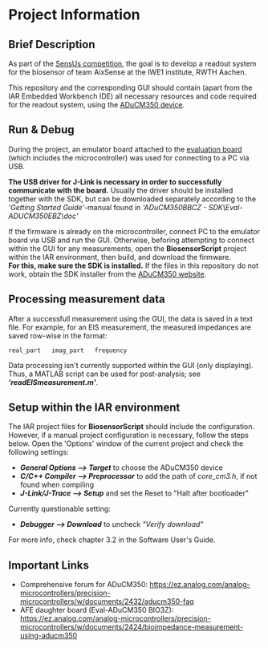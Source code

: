 # Project Information

## Brief Description
As part of the [SensUs competition](https://www.sensus.org/), the goal is to develop a readout system for the biosensor of team AixSense at the IWE1 institute, RWTH Aachen. 

This repository and the corresponding GUI should contain (apart from the IAR Embedded Workbench IDE) all necessary resources and code required for the readout system, using the [ADuCM350 device](https://www.analog.com/en/products/aducm350.html). 

## Run & Debug
During the project, an emulator board attached to the [evaluation board](https://www.analog.com/en/resources/evaluation-hardware-and-software/evaluation-boards-kits/eval-aducm350.html#eb-overview) (which includes the microcontroller) was used for connecting to a PC via USB.

**The USB driver for J-Link is necessary in order to successfully communicate with the board.**
Usually the driver should be installed together with the SDK, but can be downloaded separately according to the *'Getting Started Guide'*-manual found in *'ADuCM350BBCZ - SDK\Eval-ADUCM350EBZ\doc'*

If the firmware is already on the microcontroller, connect PC to the emulator board via USB and run the GUI. 
Otherwise, beforing attempting to connect within the GUI for any measurements, open the **BiosensorScript** project within the IAR environment, then build, and download the firmware. \
**For this, make sure the SDK is installed.** If the files in this repository do not work, obtain the SDK installer from the [ADuCM350 website](https://www.analog.com/en/lp/001/aducm350-design-resources.html). 

## Processing measurement data
After a successfull measurement using the GUI, the data is saved in a text file. For example, for an EIS measurement, the measured impedances are saved row-wise in the format:	

    real_part	imag_part	frequency

Data processing isn't currently supported within the GUI (only displaying). Thus, a MATLAB script can be used for post-analysis; see ***'readEISmeasurement.m'***.

## Setup within the IAR environment
The IAR project files for **BiosensorScript** should include the configuration. However, if a manual project configuration is necessary, follow the steps below. 
Open the 'Options' window of the current project and check the following settings:

- **_General Options --> Target_** to choose the ADuCM350 device
- **_C/C++ Compiler --> Preprocessor_** to add the path of _core_cm3.h_, if not found when compiling
- **_J-Link/J-Trace --> Setup_** and set the Reset to "Halt after bootloader"

Currently questionable setting:
- **_Debugger --> Download_** to uncheck _"Verify download"_

For more info, check chapter 3.2 in the Software User's Guide.

## Important Links

- Comprehensive forum for ADuCM350: https://ez.analog.com/analog-microcontrollers/precision-microcontrollers/w/documents/2432/aducm350-faq
- AFE daughter board (Eval-ADuCM350 BIO3Z): https://ez.analog.com/analog-microcontrollers/precision-microcontrollers/w/documents/2424/bioimpedance-measurement-using-aducm350